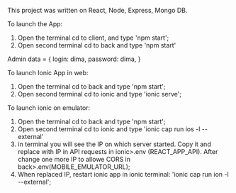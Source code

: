 This project was written on React, Node, Express, Mongo DB.

To launch the App:

1. Open the terminal cd to client, and type 'npm start';
2. Open second terminal cd to back and type 'npm start'

Admin data = {
login: dima,
password: dima,
}

To launch Ionic App in web:

1. Open the terminal cd to back and type 'npm start';
2. Open second terminal cd to ionic and type 'ionic serve';

To launch ionic on emulator:

1. Open the terminal cd to back and type 'npm start';
2. Open second terminal cd to ionic and type 'ionic cap run ios -l --external'
3. in terminal you will see the IP on which server started. Copy it and replace with IP in API requests in ionic>.env (REACT_APP_API). After change one more IP to allowe CORS in back>.env(MOBILE_EMULATOR_URL);
4. When replaced IP, restart ionic app in ionic terminal: 'ionic cap run ion -l --external';
